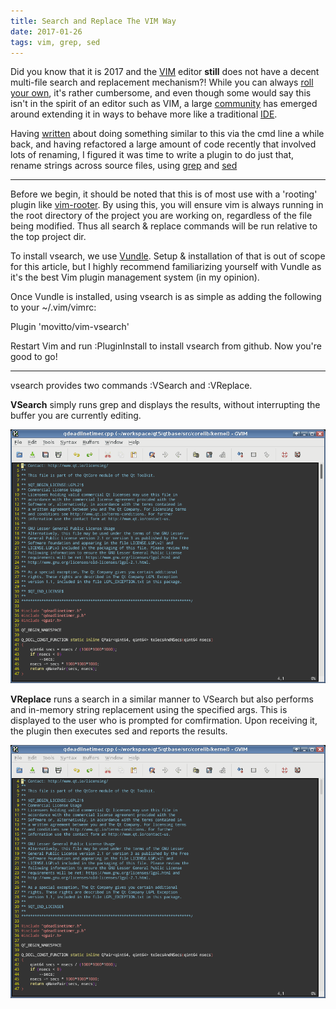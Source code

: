 ```yaml
---
title: Search and Replace The VIM Way
date: 2017-01-26
tags: vim, grep, sed
---
```


Did you know that it is 2017 and the <a href="https://en.wikipedia.org/wiki/Vim_(text_editor)">VIM</a> editor <b>still</b> does not have a decent multi-file search and replacement mechanism?! While you can always <a href="http://vim.wikia.com/wiki/Search_and_replace_in_multiple_buffers#Replacing_current_word">roll your own</a>, it's rather cumbersome, and even though some would say this isn't in the spirit of an editor such as VIM, a large <a href="http://vimawesome.com/">community</a> has emerged around extending it in ways to behave more like a traditional <a href="https://en.wikipedia.org/wiki/Integrated_development_environment">IDE</a>.

Having <a href="http://mo.morsi.org/blog/node/240">written</a> about doing something similar to this via the cmd line a while back, and having refactored a large amount of code recently that involved lots of renaming, I figured it was time to write a plugin to do just that, rename strings across source files, using <a href="https://en.wikipedia.org/wiki/Grep">grep</a> and <a href="https://en.wikipedia.org/wiki/Sed">sed</a>

<hr/>

Before we begin, it should be noted that this is of most use with a 'rooting' plugin like <a href="http://vimawesome.com/plugin/rooter">vim-rooter</a>. By using this, you will ensure vim is always running in the root directory of the project you are working on, regardless of the file being modified. Thus all search & replace commands will be run relative to the top project dir.

To install vsearch, we use <a href="https://github.com/VundleVim/Vundle.vim">Vundle</a>. Setup & installation of that is out of scope for this article, but I highly recommend familiarizing yourself with Vundle as it's the best Vim plugin management system (in my opinion).

Once Vundle is installed, using vsearch is as simple as adding the following to your ~/.vim/vimrc:

  Plugin 'movitto/vim-vsearch'

Restart Vim and run :PluginInstall to install vsearch from github. Now you're good to go!

<hr/>

vsearch provides two commands :VSearch and :VReplace.

<b>VSearch</b> simply runs grep and displays the results, without interrupting the buffer you are currently editing.


<a href="https://raw.githubusercontent.com/movitto/vim-vsearch/master/doc/vsearch.gif"><img src="https://raw.githubusercontent.com/movitto/vim-vsearch/master/doc/vsearch.gif" class="article_img"/></a>

<b>VReplace</b> runs a search in a similar manner to VSearch but also performs and in-memory string replacement using the specified args. This is displayed to the user who is prompted for comfirmation. Upon receiving it, the plugin then executes sed and reports the results.


<a href="https://raw.githubusercontent.com/movitto/vim-vsearch/master/doc/vreplace.gif"><img src="https://raw.githubusercontent.com/movitto/vim-vsearch/master/doc/vreplace.gif" class="article_img"/></a>
